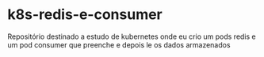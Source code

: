 # k8s-redis-e-consumer
Repositório destinado a estudo de kubernetes onde eu crio um pods redis e um pod consumer que preenche e depois le os dados armazenados 
